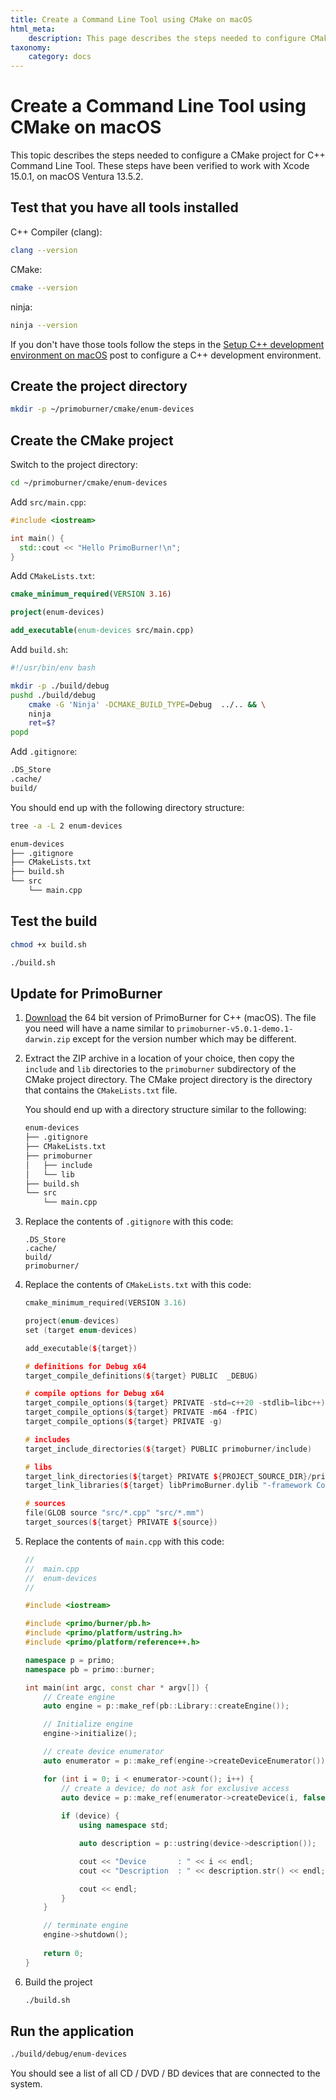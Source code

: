 ```yaml
---
title: Create a Command Line Tool using CMake on macOS
html_meta:
    description: This page describes the steps needed to configure CMake project for PrimoBurner Command Line Tool on macOS
taxonomy:
    category: docs
---
```


# Create a Command Line Tool using CMake on macOS

This topic describes the steps needed to configure a CMake project for C++ Command Line Tool. These steps have been verified to work with Xcode 15.0.1, on macOS Ventura 13.5.2.

## Test that you have all tools installed

C++ Compiler (clang):

```sh
clang --version
```

CMake:

```sh
cmake --version
```

ninja:

```sh
ninja --version
```

If you don't have those tools follow the steps in the [Setup C++ development environment on macOS](https://blog.primosoftware.com/setup-cpp-development-environment-macos/) post to configure a C++ development environment. 

## Create the project directory

```bash
mkdir -p ~/primoburner/cmake/enum-devices
```

## Create the CMake project 

Switch to the project directory:

```bash
cd ~/primoburner/cmake/enum-devices
```

Add `src/main.cpp`:

```cpp
#include <iostream>

int main() {
  std::cout << "Hello PrimoBurner!\n";
}
```

Add `CMakeLists.txt`:

```cmake
cmake_minimum_required(VERSION 3.16)

project(enum-devices)

add_executable(enum-devices src/main.cpp)
```

Add `build.sh`:

```bash
#!/usr/bin/env bash

mkdir -p ./build/debug
pushd ./build/debug
    cmake -G 'Ninja' -DCMAKE_BUILD_TYPE=Debug  ../.. && \
    ninja
    ret=$?
popd  
```

Add `.gitignore`:

```bash
.DS_Store
.cache/
build/
```

You should end up with the following directory structure:

```sh
tree -a -L 2 enum-devices

enum-devices
├── .gitignore
├── CMakeLists.txt
├── build.sh
└── src
    └── main.cpp
```

## Test the build

```bash
chmod +x build.sh

./build.sh
```

## Update for PrimoBurner

1. [Download](https://github.com/primoburner/primoburner-core/releases/) the 64 bit version of PrimoBurner for C++ (macOS). The file you need will have a name similar to `primoburner-v5.0.1-demo.1-darwin.zip` except for the version number which may be different. 

2. Extract the ZIP archive in a location of your choice, then copy the `include` and `lib` directories to the `primoburner` subdirectory of the CMake project directory. The CMake project directory is the directory that contains the `CMakeLists.txt` file.

    You should end up with a directory structure similar to the following:

    ```sh
    enum-devices
    ├── .gitignore
    ├── CMakeLists.txt
    ├── primoburner
    │   ├── include
    │   └── lib
    ├── build.sh
    └── src
        └── main.cpp
    ```

3. Replace the contents of `.gitignore` with this code:

    ```
    .DS_Store
    .cache/
    build/
    primoburner/
    ```

3. Replace the contents of `CMakeLists.txt` with this code:

    ```cpp
    cmake_minimum_required(VERSION 3.16)

    project(enum-devices)
    set (target enum-devices)

    add_executable(${target})

    # definitions for Debug x64
    target_compile_definitions(${target} PUBLIC  _DEBUG)

    # compile options for Debug x64
    target_compile_options(${target} PRIVATE -std=c++20 -stdlib=libc++)
    target_compile_options(${target} PRIVATE -m64 -fPIC)
    target_compile_options(${target} PRIVATE -g)

    # includes
    target_include_directories(${target} PUBLIC primoburner/include)

    # libs
    target_link_directories(${target} PRIVATE ${PROJECT_SOURCE_DIR}/primoburner/lib/x64)
    target_link_libraries(${target} libPrimoBurner.dylib "-framework CoreFoundation" "-framework AppKit")

    # sources
    file(GLOB source "src/*.cpp" "src/*.mm")
    target_sources(${target} PRIVATE ${source})
    ```

4. Replace the contents of `main.cpp` with this code:
		
    ```cpp
    //
    //  main.cpp
    //  enum-devices
    //
    
    #include <iostream>
    
    #include <primo/burner/pb.h>
    #include <primo/platform/ustring.h>
    #include <primo/platform/reference++.h>
    
    namespace p = primo;
    namespace pb = primo::burner;
    
    int main(int argc, const char * argv[]) {
        // Create engine
        auto engine = p::make_ref(pb::Library::createEngine());
    
        // Initialize engine
        engine->initialize();
    
        // create device enumerator
        auto enumerator = p::make_ref(engine->createDeviceEnumerator());
    
        for (int i = 0; i < enumerator->count(); i++) {
            // create a device; do not ask for exclusive access
            auto device = p::make_ref(enumerator->createDevice(i, false));
            
            if (device) {
                using namespace std;
    
                auto description = p::ustring(device->description());
    
                cout << "Device       : " << i << endl;
                cout << "Description  : " << description.str() << endl;
    
                cout << endl;
            }
        }
    
        // terminate engine
        engine->shutdown();
        
        return 0;
    }
    ```
    
10. Build the project

    ```bash
    ./build.sh
    ```

## Run the application

```bash
./build/debug/enum-devices
```

You should see a list of all CD / DVD / BD devices that are connected to the system.      
